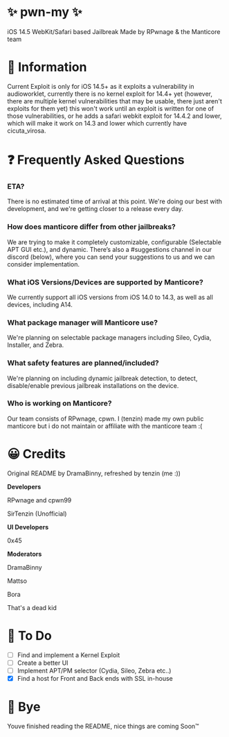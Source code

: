 # ✨ pwn-my ✨

iOS 14.5 WebKit/Safari based Jailbreak
Made by RPwnage & the Manticore team

# 📜 Information

Current Exploit is only for iOS 14.5+ as it exploits a vulnerability in audioworklet, currently there is no kernel exploit for 14.4+ yet (however, there are multiple kernel vulnerabilities that may be usable, there just aren't exploits for them yet) this won't work until an exploit is written for one of those vulnerabilities, or he adds a safari webkit exploit for 14.4.2 and lower, which will make it work on 14.3 and lower which currently have cicuta_virosa.
# ❓ Frequently Asked Questions

### ETA?

There is no estimated time of arrival at this point. We're doing our best with development, and we're getting closer to a release every day.

### How does manticore differ from other jailbreaks?

We are trying to make it completely customizable, configurable (Selectable APT GUI etc.), and dynamic. There’s also a #suggestions channel in our discord (below), where you can send your suggestions to us and we can consider implementation.

### What iOS Versions/Devices are supported by Manticore?

We currently support all iOS versions from iOS 14.0 to 14.3, as well as all devices, including A14.

### What package manager will Manticore use?

We're planning on selectable package managers including Sileo, Cydia, Installer, and Zebra.

### What safety features are planned/included?

We're planning on including dynamic jailbreak detection, to detect, disable/enable previous jailbreak installations on the device.

### Who is working on Manticore?
Our team consists of RPwnage, cpwn. I (tenzin) made my own public manticore but i do not maintain or affiliate with the manticore team :(

# 😀 Credits

Original README by DramaBinny, refreshed by tenzin (me :))

__Developers__

RPwnage and cpwn99

SirTenzin (Unofficial)

__UI Developers__

0x45

__Moderators__

DramaBinny

Mattso

Bora

That's a dead kid

# 📜 To Do

- [ ] Find and implement a Kernel Exploit
- [ ] Create a better UI
- [ ] Implement APT/PM selector (Cydia, Sileo, Zebra etc..)
- [x] Find a host for Front and Back ends with SSL in-house

# 👋 Bye
Youve finished reading the README, nice things are coming Soon:tm: